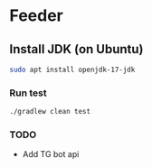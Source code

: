 # Feeder

## Install JDK (on Ubuntu)

```sh
sudo apt install openjdk-17-jdk
```

### Run test

```sh
./gradlew clean test
```

### TODO

- Add TG bot api
